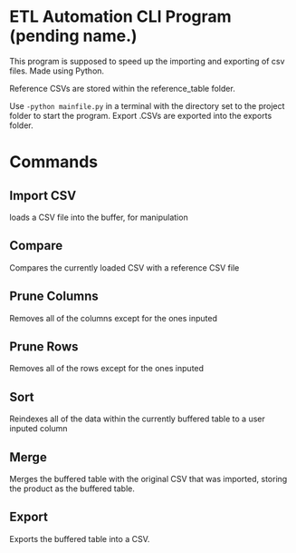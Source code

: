 ﻿# ETL Automation CLI Program (pending name.)
This program is supposed to speed up the importing and exporting of csv files. Made using Python.

Reference CSVs are stored within the reference_table folder.

Use `-python mainfile.py` in a terminal with the directory set to the project folder to start the program.
Export .CSVs are exported into the exports folder.

# Commands

## Import CSV
loads a CSV file into the buffer, for manipulation

## Compare
Compares the currently loaded CSV with a reference CSV file

## Prune Columns
Removes all of the columns except for the ones inputed

## Prune Rows
Removes all of the rows except for the ones inputed

## Sort
Reindexes all of the data within the currently buffered table to a user inputed column

## Merge
Merges the buffered table with the original CSV that was imported, storing the product as the buffered table.

## Export
Exports the buffered table into a CSV.

